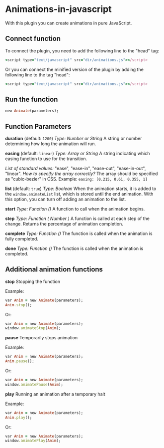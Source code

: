 # Animations-in-javascript
With this plugin you can create animations in pure JavaScript.

## Connect function

To connect the plugin, you need to add the following line to the "head" tag:
```ruby
<script type="text/javascript" src="dir/animations.js"></script>
```

Or you can connect the minified version of the plugin by adding the following line to the tag "head":

```ruby
<script type="text/javascript" src="dir/animations.js"></script>
```

## Run the function

```ruby
new Animate(parameters);
```

## Function Parameters

**duration** (default: `1200`)
*Type: Number or String*
A string or number determining how long the animation will run.

**easing** (default: `linear`)
*Type: Array or String*
A string indicating which easing function to use for the transition.

*List of standard values:* "ease", "ease-in", "ease-out", "ease-in-out", "linear".
*How to specify the array correctly?* The array should be specified as "cubic-bezier" in CSS. Example: `easing: [0.215, 0.61, 0.355, 1]`

**list** (default: `true`)
*Type: Boolean*
When the animation starts, it is added to the `window.animateList` list, which is stored until the end animation. With this option, you can turn off adding an animation to the list.

**start**
*Type: Function ()*
A function to call when the animation begins.

**step**
*Type: Function ( Number )*
A function is called at each step of the change. Returns the percentage of animation completion.

**complete**
*Type: Function ()*
The function is called when the animation is fully completed.

**done**
*Type: Function ()*
The function is called when the animation is completed.

## Additional animation functions

**stop**
Stopping the function

Example:

```ruby
var Anim = new Animate(parameters);
Anim.stop();
```

Or:

```ruby
var Anim = new Animate(parameters);
window.animateStop(Anim);
```

**pause**
Temporarily stops animation

Example:

```ruby
var Anim = new Animate(parameters);
Anim.pause();
```

Or:

```ruby
var Anim = new Animate(parameters);
window.animatePause(Anim);
```

**play**
Running an animation after a temporary halt

Example:

```ruby
var Anim = new Animate(parameters);
Anim.play();
```

Or:

```ruby
var Anim = new Animate(parameters);
window.animatePlay(Anim);
```
